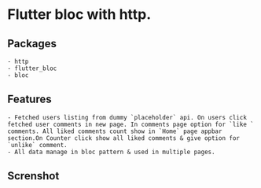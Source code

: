 # Flutter bloc with http.

## Packages
    - http
    - flutter_bloc
    - bloc

## Features
    - Fetched users listing from dummy `placeholder` api. On users click fetched user comments in new page. In comments page option for `like ` comments. All liked comments count show in `Home` page appbar section.On Counter click show all liked comments & give option for `unlike` comment.
    - All data manage in bloc pattern & used in multiple pages.


## Screnshot
    